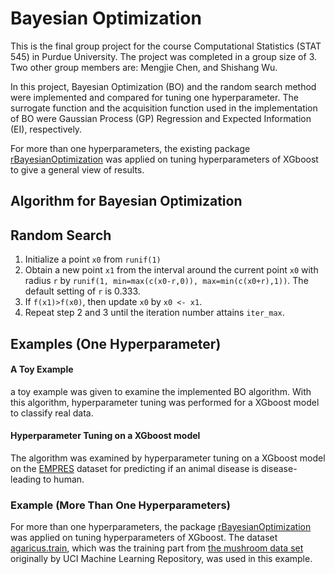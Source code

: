 # Bayesian Optimization

This is the final group project for the course Computational Statistics (STAT 545) in Purdue University. 
The project was completed in a group size of 3. Two other group members are: Mengjie Chen, and Shishang Wu.

In this project, Bayesian Optimization (BO) and the random search method were implemented and compared for tuning one hyperparameter. The surrogate function and the acquisition function used in the implementation of BO were Gaussian Process (GP) Regression and Expected Information (EI), respectively.

For more than one hyperparameters, the existing package 
[rBayesianOptimization](https://cran.r-project.org/web/packages/rBayesianOptimization/index.html)
was applied on tuning hyperparameters of XGboost to give a general view of results.

## Algorithm for Bayesian Optimization



## Random Search

1. Initialize a point `x0` from `runif(1)`
2. Obtain a new point `x1` from the interval around the current point `x0` with radius `r` by `runif(1, min=max(c(x0-r,0)), max=min(c(x0+r),1))`. The default setting of `r` is 0.333.
3. If `f(x1)>f(x0)`, then update `x0` by `x0 <- x1`. 
3. Repeat step 2 and 3 until the iteration number attains `iter_max`.

## Examples (One Hyperparameter)

#### A Toy Example
a toy example was given to examine the implemented BO algorithm. With
this algorithm, hyperparameter tuning was performed for a XGboost model to classify real data.

#### Hyperparameter Tuning on a XGboost model 

The algorithm was examined by hyperparameter tuning on a XGboost model on the 
[EMPRES](https://www.kaggle.com/tentotheminus9/empres-global-animal-disease-surveillance) 
dataset for predicting if an animal disease is disease-leading to human.

### Example (More Than One Hyperparameters)
For more than one hyperparameters, the package 
[rBayesianOptimization](https://cran.r-project.org/web/packages/rBayesianOptimization/index.html) 
was applied on tuning hyperparameters of XGboost. The dataset 
[agaricus.train](https://www.rdocumentation.org/packages/xgboost/versions/0.90.0.2/topics/agaricus.train), 
which was the training part from [the mushroom data set](https://archive.ics.uci.edu/ml/datasets/mushroom) 
originally by UCI Machine Learning Repository, was used in this example.
